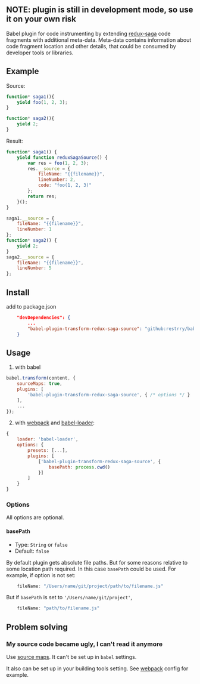 ## NOTE: plugin is still in development mode, so use it on your own risk

Babel plugin for code instrumenting by extending [redux-saga](https://github.com/redux-saga/redux-saga) code fragments with additional meta-data. Meta-data contains information about code fragment location and other details, that could be consumed by developer tools or libraries.

## Example

Source:

```js
function* saga1(){
    yield foo(1, 2, 3);
}

function* saga2(){
    yield 2;
}
```

Result:

```js
function* saga1() {
    yield function reduxSagaSource() {
        var res = foo(1, 2, 3);
        res.__source = {
            fileName: "{{filename}}",
            lineNumber: 2,
            code: "foo(1, 2, 3)"
        };
        return res;
    }();
}

saga1.__source = {
    fileName: "{{filename}}",
    lineNumber: 1
};
function* saga2() {
    yield 2;
}
saga2.__source = {
    fileName: "{{filename}}",
    lineNumber: 5
};
```

## Install
add to package.json
```json
    "devDependencies": {
        ...
        "babel-plugin-transform-redux-saga-source": "github:restrry/babel-plugin-transform-redux-saga-source"
    }
```

## Usage

1. with babel
```js
babel.transform(content, {
    sourceMaps: true,
    plugins: [
        'babel-plugin-transform-redux-saga-source', { /* options */ }
    ],
    ...
});
```

2. with [webpack](https://github.com/webpack/webpack/) and [babel-loader](https://github.com/babel/babel-loader):
```js
{
    loader: 'babel-loader',
    options: {
        presets: [...],
        plugins: [
            ['babel-plugin-transform-redux-saga-source', {
                basePath: process.cwd()
            }]
        ]
    }
}
```

### Options

All options are optional.

#### basePath

- Type: `String` or `false`
- Default: `false`

By default plugin gets absolute file paths. But for some reasons relative to some location path required. In this case `basePath` could be used. For example, if option is not set:

```js
    fileName: "/Users/name/git/project/path/to/filename.js"
```

But if `basePath` is set to `'/Users/name/git/project'`,

```js
    fileName: "path/to/filename.js"
```

## Problem solving

### My source code became ugly, I can't read it anymore

Use [source maps](http://www.html5rocks.com/en/tutorials/developertools/sourcemaps/). It can't be set up in `babel` settings.

It also can be set up in your building tools setting. See [webpack](#webpack) config for example.
